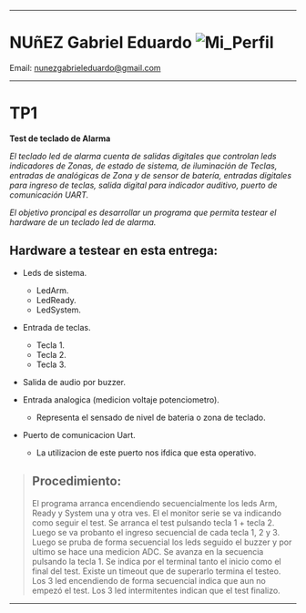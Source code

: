 ***
# NUñEZ Gabriel Eduardo  ![Mi_Perfil](https://media-eze1-1.cdn.whatsapp.net/v/t61.24694-24/262329071_303452795139327_6428126580712263286_n.jpg?stp=dst-jpg_s96x96&ccb=11-4&oh=01_Q5AaIL6T7benzWaVISsb4tozqbVMf-dP1HfCBnLkw2YIo9RW&oe=6697D1CA&_nc_sid=e6ed6c&_nc_cat=104)

Email: nunezgabrieleduardo@gmail.com
***

# TP1

**Test de teclado de Alarma**

*El teclado led de alarma cuenta de salidas digitales que controlan leds indicadores de Zonas, de estado de sistema, de iluminación de Teclas, entradas de analógicas de Zona y de sensor de batería, entradas digitales para ingreso de teclas, salida digital para indicador auditivo, puerto de comunicación UART.*

*El objetivo proncipal es desarrollar un programa que permita testear el hardware de un teclado led de alarma.*


## Hardware a testear en esta entrega:
* Leds de sistema.
  * LedArm.
  * LedReady.
  * LedSystem. 

* Entrada de teclas.
  * Tecla 1.
  * Tecla 2.
  * Tecla 3.
    
* Salida de audio por buzzer.

* Entrada analogica (medicion voltaje potenciometro).
  * Representa el sensado de nivel de bateria o zona de teclado.  
  
* Puerto de comunicacion Uart.
  * La utilizacion de este puerto nos ifdica que esta operativo.

> ## Procedimiento:
> El programa arranca encendiendo secuencialmente los leds Arm, Ready y System una y otra ves.
> El el monitor serie se va indicando como seguir el test.
> Se arranca el test pulsando tecla 1 + tecla 2.
> Luego se va probanto el ingreso secuencial de cada tecla 1, 2 y 3.
> Luego se pruba de forma secuencial los leds seguido el buzzer y por ultimo se hace una medicion ADC.
> Se avanza en la secuencia pulsando la tecla 1.
> Se indica por el terminal tanto el inicio como el final del test.
> Existe un timeout que de superarlo termina el testeo.
> Los 3 led encendiendo de forma secuencial indica que aun no empezó el test.
> Los 3 led intermitentes indican que el test finalizo.
***




